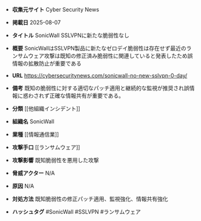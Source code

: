 - **収集元サイト**
Cyber Security News

- **掲載日**
2025-08-07

- **タイトル**
SonicWall SSLVPNに新たな脆弱性なし

- **概要**
SonicWallはSSLVPN製品に新たなゼロデイ脆弱性は存在せず最近のランサムウェア攻撃は既知の修正済み脆弱性に関連していると発表したため誤情報の拡散防止が重要である

- **URL**
https://cybersecuritynews.com/sonicwall-no-new-sslvpn-0-day/

- **備考**
既知の脆弱性に対する適切なパッチ適用と継続的な監視が推奨され誤情報に惑わされず正確な情報共有が重要である。

- **分類**
[[他組織インシデント]]

- **組織名**
SonicWall

- **業種**
[[情報通信業]]

- **攻撃手口**
[[ランサムウェア]]

- **攻撃影響**
既知脆弱性を悪用した攻撃

- **脅威アクター**
N/A

- **原因**
N/A

- **対処方法**
既知脆弱性の修正パッチ適用、監視強化、情報共有強化

- **ハッシュタグ**
#SonicWall #SSLVPN #ランサムウェア
